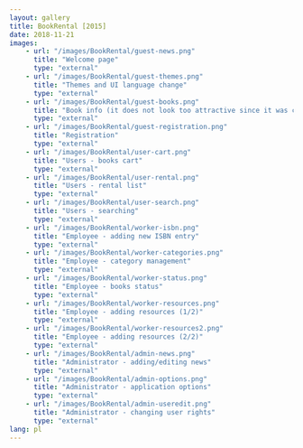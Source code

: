 ```yaml
---
layout: gallery
title: BookRental [2015]
date: 2018-11-21
images:
    - url: "/images/BookRental/guest-news.png"
      title: "Welcome page"
      type: "external"
    - url: "/images/BookRental/guest-themes.png"
      title: "Themes and UI language change"
      type: "external"
    - url: "/images/BookRental/guest-books.png"
      title: "Book info (it does not look too attractive since it was created at the beginning of learning JEE and web technologies [2015])"
      type: "external"
    - url: "/images/BookRental/guest-registration.png"
      title: "Registration"
      type: "external"
    - url: "/images/BookRental/user-cart.png"
      title: "Users - books cart"
      type: "external"
    - url: "/images/BookRental/user-rental.png"
      title: "Users - rental list"
      type: "external"
    - url: "/images/BookRental/user-search.png"
      title: "Users - searching"
      type: "external"
    - url: "/images/BookRental/worker-isbn.png"
      title: "Employee - adding new ISBN entry"
      type: "external"
    - url: "/images/BookRental/worker-categories.png"
      title: "Employee - category management"
      type: "external"
    - url: "/images/BookRental/worker-status.png"
      title: "Employee - books status"
      type: "external"
    - url: "/images/BookRental/worker-resources.png"
      title: "Employee - adding resources (1/2)"
      type: "external"
    - url: "/images/BookRental/worker-resources2.png"
      title: "Employee - adding resources (2/2)"
      type: "external"
    - url: "/images/BookRental/admin-news.png"
      title: "Administrator - adding/editing news"
      type: "external"
    - url: "/images/BookRental/admin-options.png"
      title: "Administrator - application options"
      type: "external"
    - url: "/images/BookRental/admin-useredit.png"
      title: "Administrator - changing user rights"
      type: "external"
lang: pl
---
```

